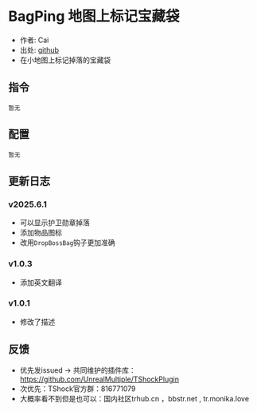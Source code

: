 # BagPing 地图上标记宝藏袋

- 作者: Cai
- 出处: [github](https://github.com/THEXN/CaiPlugins)
- 在小地图上标记掉落的宝藏袋

## 指令

```
暂无
```

## 配置

```
暂无
```

## 更新日志


### v2025.6.1
- 可以显示护卫勋章掉落
- 添加物品图标
- 改用`DropBossBag`钩子更加准确
### v1.0.3 
- 添加英文翻译
### v1.0.1
- 修改了描述

## 反馈
- 优先发issued -> 共同维护的插件库：https://github.com/UnrealMultiple/TShockPlugin
- 次优先：TShock官方群：816771079
- 大概率看不到但是也可以：国内社区trhub.cn ，bbstr.net , tr.monika.love